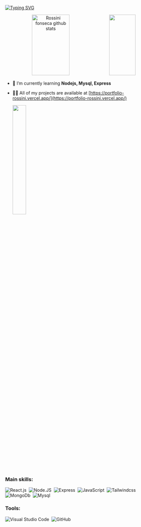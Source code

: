 
 

[![Typing SVG](https://readme-typing-svg.herokuapp.com/?color=00bfbf&size=35&center=true&vCenter=true&width=1000&lines=HELLO,+MY+NAME+IS+ROSSINI+FONSECA;I'M+SOFTWARE+DEVELOPER+;!+:%29)](https://git.io/typing-svg)

<div align="center">  
  <img width="49%" height="195px" src="https://github-readme-stats.vercel.app/api?username=xrossinifonseca&show_icons=true&theme=dark&include_all_commits=true&count_private=true&hide_border=true&title_color=00bfbf&icon_color=00bfbf&text_color=c9d1d9&bg_color=0d1117" alt="Rossini fonseca github stats" /> 
  <img width="41%" height="195px" src="https://github-readme-stats.vercel.app/api/top-langs/?username=xrossinifonseca&layout=compact&hide_border=true&title_color=00bfbf&text_color=00bfbf&bg_color=0d1117" />
</div>


- 🌱 I’m currently learning **Nodejs, Mysql, Express**

- 👨‍💻 All of my projects are available at [https://portfolio-rossini.vercel.app/](https://portfolio-rossini.vercel.app/)



  <img width="30%" height="30%" src="https://media.tenor.com/GOyBTNdQb4AAAAAd/scaler-create-impact.gif" /> 







### Main skills:
![React.js](https://img.shields.io/badge/-React.js-0D1117?style=for-the-badge&logo=react&labelColor=0D1117)&nbsp;
![Node.JS](https://img.shields.io/badge/-Node.JS-0D1117?style=for-the-badge&logo=node.js&labelColor=0D1117&textColor=0D1117)&nbsp;
![Express](	https://img.shields.io/badge/Express.js-0D1117?style=for-the-badge&logo=express&labelColor=0D1117&textColor=0D1117)&nbsp;
![JavaScript](https://img.shields.io/badge/-JavaScript-0D1117?style=for-the-badge&logo=javascript&labelColor=0D1117&textColor=0D1117)&nbsp;
![Tailwindcss](https://img.shields.io/badge/Tailwind_CSS-0D1117?style=for-the-badge&logo=tailwind-css&labelColorr=0D1117&textColor=0D1117)&nbsp;
![MongoDb](https://img.shields.io/badge/MongoDB-0D1117?style=for-the-badge&logo=mongodb&&labelColorr=0D1117&textColor=0D1117)&nbsp;
![Mysql](https://img.shields.io/badge/MySQL-0D1117?style=for-the-badge&logo=mysql&logoColor=0D1117&textColor=0D1117)&nbsp;





### Tools:
![Visual Studio Code](https://img.shields.io/badge/-Visual%20Studio%20Code-0D1117?style=for-the-badge&logo=visual-studio-code&logoColor=007ACC&labelColor=0D1117)&nbsp;
![GitHub](https://img.shields.io/badge/-GitHub-0D1117?style=for-the-badge&logo=github&labelColor=0D1117)&nbsp;



  

